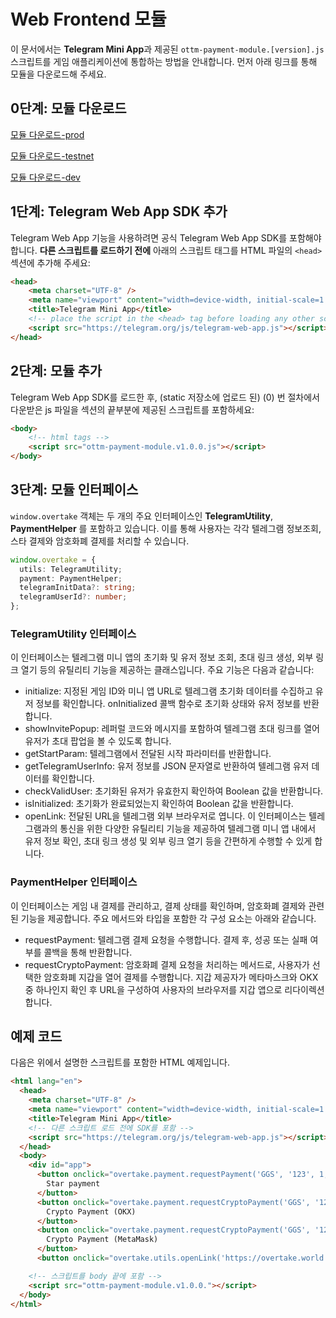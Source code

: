 # Web Frontend 모듈

이 문서에서는 **Telegram Mini App**과 제공된 `ottm-payment-module.[version].js` 스크립트를 게임 애플리케이션에 통합하는 방법을 안내합니다.
먼저 아래 링크를 통해 모듈을 다운로드해 주세요.

## 0단계: 모듈 다운로드
[모듈 다운로드-prod](https://static.overtake.world/excluded-sync/modules/ottm-payment-module.prod.v2.0.3.js)

[모듈 다운로드-testnet](https://static.overtake-test.world/excluded-sync/modules/ottm-payment-module.test.v2.0.3.js)

[모듈 다운로드-dev](https://static.ottm-dev.co/excluded-sync/modules/ottm-payment-module.dev.v2.0.3.js)


## 1단계: Telegram Web App SDK 추가

Telegram Web App 기능을 사용하려면 공식 Telegram Web App SDK를 포함해야 합니다. **다른 스크립트를 로드하기 전에** 아래의 스크립트 태그를 HTML 파일의 `<head>` 섹션에 추가해 주세요:

```html
<head>
    <meta charset="UTF-8" />
    <meta name="viewport" content="width=device-width, initial-scale=1.0" />
    <title>Telegram Mini App</title>
    <!-- place the script in the <head> tag before loading any other scripts -->
    <script src="https://telegram.org/js/telegram-web-app.js"></script>
</head>
```
## 2단계: 모듈 추가

Telegram Web App SDK를 로드한 후, (static 저장소에 업로드 된) (0) 번 절차에서 다운받은 js 파일을 <body> 섹션의 끝부분에 제공된 스크립트를 포함하세요:

```html
<body>
    <!-- html tags -->
    <script src="ottm-payment-module.v1.0.0.js"></script>
</body>
```

## 3단계: 모듈 인터페이스
`window.overtake` 객체는 두 개의 주요 인터페이스인 **TelegramUtility**, **PaymentHelper**  를 포함하고 있습니다. 
이를 통해 사용자는 각각 텔레그램 정보조회, 스타 결제와 암호화폐 결제를 처리할 수 있습니다.

```typescript
window.overtake = {
  utils: TelegramUtility;
  payment: PaymentHelper;
  telegramInitData?: string;
  telegramUserId?: number;
};
```
### TelegramUtility 인터페이스
이 인터페이스는 텔레그램 미니 앱의 초기화 및 유저 정보 조회, 초대 링크 생성, 외부 링크 열기 등의 유틸리티 기능을 제공하는 클래스입니다. 주요 기능은 다음과 같습니다:

- initialize: 지정된 게임 ID와 미니 앱 URL로 텔레그램 초기화 데이터를 수집하고 유저 정보를 확인합니다. onInitialized 콜백 함수로 초기화 상태와 유저 정보를 반환합니다.
- showInvitePopup: 레퍼럴 코드와 메시지를 포함하여 텔레그램 초대 링크를 열어 유저가 초대 팝업을 볼 수 있도록 합니다.
- getStartParam: 텔레그램에서 전달된 시작 파라미터를 반환합니다.
- getTelegramUserInfo: 유저 정보를 JSON 문자열로 반환하여 텔레그램 유저 데이터를 확인합니다.
- checkValidUser: 초기화된 유저가 유효한지 확인하여 Boolean 값을 반환합니다.
- isInitialized: 초기화가 완료되었는지 확인하여 Boolean 값을 반환합니다.
- openLink: 전달된 URL을 텔레그램 외부 브라우저로 엽니다.
이 인터페이스는 텔레그램과의 통신을 위한 다양한 유틸리티 기능을 제공하여 텔레그램 미니 앱 내에서 유저 정보 확인, 초대 링크 생성 및 외부 링크 열기 등을 간편하게 수행할 수 있게 합니다.

### PaymentHelper 인터페이스
이 인터페이스는 게임 내 결제를 관리하고, 결제 상태를 확인하며, 암호화폐 결제와 관련된 기능을 제공합니다. 주요 메서드와 타입을 포함한 각 구성 요소는 아래와 같습니다.

- requestPayment: 텔레그램 결제 요청을 수행합니다. 결제 후, 성공 또는 실패 여부를 콜백을 통해 반환합니다.
- requestCryptoPayment: 암호화폐 결제 요청을 처리하는 메서드로, 사용자가 선택한 암호화폐 지갑을 열어 결제를 수행합니다. 지갑 제공자가 메타마스크와 OKX 중 하나인지 확인 후 URL을 구성하여 사용자의 브라우저를 지갑 앱으로 리다이렉션합니다.

## 예제 코드

다음은 위에서 설명한 스크립트를 포함한 HTML 예제입니다.
```html
<html lang="en">
  <head>
    <meta charset="UTF-8" />
    <meta name="viewport" content="width=device-width, initial-scale=1.0" />
    <title>Telegram Mini App</title>
    <!-- 다른 스크립트 로드 전에 SDK를 포함 -->
    <script src="https://telegram.org/js/telegram-web-app.js"></script>
  </head>
  <body>
    <div id="app">
      <button onclick="overtake.payment.requestPayment('GGS', '123', 1, (invoiceId)=> alert('payment success callback'), (status)=> alert(`payment failed due to ${status}`)">
        Star payment
      </button>
      <button onclick="overtake.payment.requestCryptoPayment('GGS', '123',  'product name', '13473:null',  1, 'okx',  ()=> alert('payment success callback'), (status)=> alert(`payment failed due to ${status}`)">
        Crypto Payment (OKX)
      </button>
      <button onclick="overtake.payment.requestCryptoPayment('GGS', '123',  'product name', '13473:null',  1, 'metamask',  ()=> alert('payment success callback'), (status)=> alert(`payment failed due to ${status}`)">
        Crypto Payment (MetaMask)
      </button>
      <button onclick="overtake.utils.openLink('https://overtake.world')">Open link(External Browser)</button>

    <!-- 스크립트를 body 끝에 포함 -->
    <script src="ottm-payment-module.v1.0.0."></script>
  </body>
</html>
